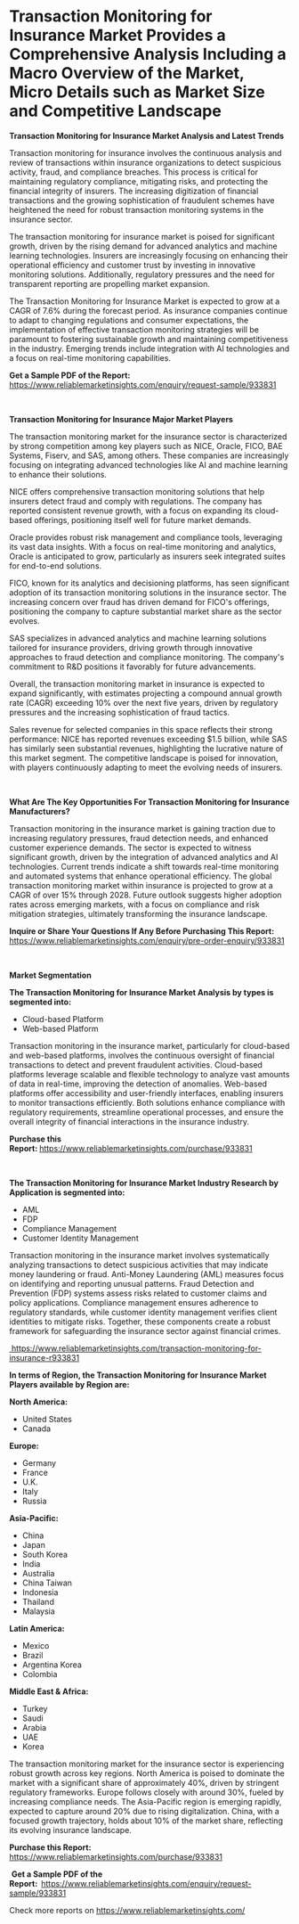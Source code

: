<p><h1>Transaction Monitoring for Insurance Market Provides a Comprehensive Analysis Including a Macro Overview of the Market, Micro Details such as Market Size and Competitive Landscape</h1></p><p><strong>Transaction Monitoring for Insurance Market Analysis and Latest Trends</strong></p>
<p><p>Transaction monitoring for insurance involves the continuous analysis and review of transactions within insurance organizations to detect suspicious activity, fraud, and compliance breaches. This process is critical for maintaining regulatory compliance, mitigating risks, and protecting the financial integrity of insurers. The increasing digitization of financial transactions and the growing sophistication of fraudulent schemes have heightened the need for robust transaction monitoring systems in the insurance sector.</p><p>The transaction monitoring for insurance market is poised for significant growth, driven by the rising demand for advanced analytics and machine learning technologies. Insurers are increasingly focusing on enhancing their operational efficiency and customer trust by investing in innovative monitoring solutions. Additionally, regulatory pressures and the need for transparent reporting are propelling market expansion.</p><p>The Transaction Monitoring for Insurance Market is expected to grow at a CAGR of 7.6% during the forecast period. As insurance companies continue to adapt to changing regulations and consumer expectations, the implementation of effective transaction monitoring strategies will be paramount to fostering sustainable growth and maintaining competitiveness in the industry. Emerging trends include integration with AI technologies and a focus on real-time monitoring capabilities.</p></p>
<p><strong>Get a Sample PDF of the Report:&nbsp;</strong> <a href="https://www.reliablemarketinsights.com/enquiry/request-sample/933831?utm_campaign=3032&utm_medium=2&utm_source=Github&utm_content=ia&utm_term=07032025&utm_id=transaction-monitoring-for-insurance">https://www.reliablemarketinsights.com/enquiry/request-sample/933831</a></p>
<p>&nbsp;</p>
<p><strong>Transaction Monitoring for Insurance Major Market Players</strong></p>
<p><p>The transaction monitoring market for the insurance sector is characterized by strong competition among key players such as NICE, Oracle, FICO, BAE Systems, Fiserv, and SAS, among others. These companies are increasingly focusing on integrating advanced technologies like AI and machine learning to enhance their solutions.</p><p>NICE offers comprehensive transaction monitoring solutions that help insurers detect fraud and comply with regulations. The company has reported consistent revenue growth, with a focus on expanding its cloud-based offerings, positioning itself well for future market demands.</p><p>Oracle provides robust risk management and compliance tools, leveraging its vast data insights. With a focus on real-time monitoring and analytics, Oracle is anticipated to grow, particularly as insurers seek integrated suites for end-to-end solutions.</p><p>FICO, known for its analytics and decisioning platforms, has seen significant adoption of its transaction monitoring solutions in the insurance sector. The increasing concern over fraud has driven demand for FICO's offerings, positioning the company to capture substantial market share as the sector evolves.</p><p>SAS specializes in advanced analytics and machine learning solutions tailored for insurance providers, driving growth through innovative approaches to fraud detection and compliance monitoring. The company's commitment to R&D positions it favorably for future advancements.</p><p>Overall, the transaction monitoring market in insurance is expected to expand significantly, with estimates projecting a compound annual growth rate (CAGR) exceeding 10% over the next five years, driven by regulatory pressures and the increasing sophistication of fraud tactics.</p><p>Sales revenue for selected companies in this space reflects their strong performance: NICE has reported revenues exceeding $1.5 billion, while SAS has similarly seen substantial revenues, highlighting the lucrative nature of this market segment. The competitive landscape is poised for innovation, with players continuously adapting to meet the evolving needs of insurers.</p></p>
<p>&nbsp;</p>
<p><strong>What Are The Key Opportunities For Transaction Monitoring for Insurance Manufacturers?</strong></p>
<p><p>Transaction monitoring in the insurance market is gaining traction due to increasing regulatory pressures, fraud detection needs, and enhanced customer experience demands. The sector is expected to witness significant growth, driven by the integration of advanced analytics and AI technologies. Current trends indicate a shift towards real-time monitoring and automated systems that enhance operational efficiency. The global transaction monitoring market within insurance is projected to grow at a CAGR of over 15% through 2028. Future outlook suggests higher adoption rates across emerging markets, with a focus on compliance and risk mitigation strategies, ultimately transforming the insurance landscape.</p></p>
<p><strong>Inquire or Share Your Questions If Any Before Purchasing This Report:</strong> <a href="https://www.reliablemarketinsights.com/enquiry/pre-order-enquiry/933831?utm_campaign=3032&utm_medium=2&utm_source=Github&utm_content=ia&utm_term=07032025&utm_id=transaction-monitoring-for-insurance">https://www.reliablemarketinsights.com/enquiry/pre-order-enquiry/933831</a></p>
<p>&nbsp;</p>
<p><strong>Market Segmentation</strong></p>
<p><strong>The Transaction Monitoring for Insurance Market Analysis by types is segmented into:</strong></p>
<p><ul><li>Cloud-based Platform</li><li>Web-based Platform</li></ul></p>
<p><p>Transaction monitoring in the insurance market, particularly for cloud-based and web-based platforms, involves the continuous oversight of financial transactions to detect and prevent fraudulent activities. Cloud-based platforms leverage scalable and flexible technology to analyze vast amounts of data in real-time, improving the detection of anomalies. Web-based platforms offer accessibility and user-friendly interfaces, enabling insurers to monitor transactions efficiently. Both solutions enhance compliance with regulatory requirements, streamline operational processes, and ensure the overall integrity of financial interactions in the insurance industry.</p></p>
<p><strong>Purchase this Report:&nbsp;</strong><a href="https://www.reliablemarketinsights.com/purchase/933831?utm_campaign=3032&utm_medium=2&utm_source=Github&utm_content=ia&utm_term=07032025&utm_id=transaction-monitoring-for-insurance">https://www.reliablemarketinsights.com/purchase/933831</a></p>
<p>&nbsp;</p>
<p><strong>The Transaction Monitoring for Insurance Market Industry Research by Application is segmented into:</strong></p>
<p><ul><li>AML</li><li>FDP</li><li>Compliance Management</li><li>Customer Identity Management</li></ul></p>
<p><p>Transaction monitoring in the insurance market involves systematically analyzing transactions to detect suspicious activities that may indicate money laundering or fraud. Anti-Money Laundering (AML) measures focus on identifying and reporting unusual patterns. Fraud Detection and Prevention (FDP) systems assess risks related to customer claims and policy applications. Compliance management ensures adherence to regulatory standards, while customer identity management verifies client identities to mitigate risks. Together, these components create a robust framework for safeguarding the insurance sector against financial crimes.</p></p>
<p><a href="https://www.reliablemarketinsights.com/transaction-monitoring-for-insurance-r933831?utm_campaign=3032&utm_medium=2&utm_source=Github&utm_content=ia&utm_term=07032025&utm_id=transaction-monitoring-for-insurance">&nbsp;https://www.reliablemarketinsights.com/transaction-monitoring-for-insurance-r933831</a></p>
<p><strong>In terms of Region, the Transaction Monitoring for Insurance Market Players available by Region are:</strong></p>
<p>
    <p> <strong> North America: </strong>
        <ul>
            <li>United States</li>
            <li>Canada</li>
        </ul>
        </p> 
    <p> <strong> Europe: </strong>
        <ul>
            <li>Germany</li>
            <li>France</li>
            <li>U.K.</li>
            <li>Italy</li>
            <li>Russia</li>
        </ul>
        </p> 
    <p> <strong> Asia-Pacific: </strong>
        <ul>
            <li>China</li>
            <li>Japan</li>
            <li>South Korea</li>
            <li>India</li>
            <li>Australia</li>
            <li>China Taiwan</li>
            <li>Indonesia</li>
            <li>Thailand</li>
            <li>Malaysia</li>
        </ul>
        </p> 
    <p> <strong> Latin America: </strong>
        <ul>
            <li>Mexico</li>
            <li>Brazil</li>
            <li>Argentina Korea</li>
            <li>Colombia</li>
        </ul>
        </p> 
    <p> <strong> Middle East & Africa: </strong>
        <ul>
            <li>Turkey</li>
            <li>Saudi</li>
            <li>Arabia</li>
            <li>UAE</li>
            <li>Korea</li>
        </ul>
    </p>
    </p>
<p><p>The transaction monitoring market for the insurance sector is experiencing robust growth across key regions. North America is poised to dominate the market with a significant share of approximately 40%, driven by stringent regulatory frameworks. Europe follows closely with around 30%, fueled by increasing compliance needs. The Asia-Pacific region is emerging rapidly, expected to capture around 20% due to rising digitalization. China, with a focused growth trajectory, holds about 10% of the market share, reflecting its evolving insurance landscape.</p></p>
<p><strong>Purchase this Report: </strong><a href="https://www.reliablemarketinsights.com/purchase/933831?utm_campaign=3032&utm_medium=2&utm_source=Github&utm_content=ia&utm_term=07032025&utm_id=transaction-monitoring-for-insurance">https://www.reliablemarketinsights.com/purchase/933831</a></p>
<p>&nbsp;<strong>Get a Sample PDF of the Report:&nbsp;&nbsp;</strong><a href="https://www.reliablemarketinsights.com/enquiry/request-sample/933831?utm_campaign=3032&utm_medium=2&utm_source=Github&utm_content=ia&utm_term=07032025&utm_id=transaction-monitoring-for-insurance">https://www.reliablemarketinsights.com/enquiry/request-sample/933831</a></p>
<p><strong></strong></p>
<p>Check more reports on <a href="https://www.reliablemarketinsights.com/?utm_campaign=3032&utm_medium=2&utm_source=Github&utm_content=ia&utm_term=07032025&utm_id=transaction-monitoring-for-insurance">https://www.reliablemarketinsights.com/</a></p>